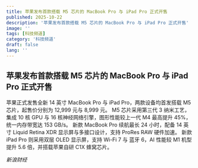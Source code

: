 ```yaml
---
title: 苹果发布首款搭载 M5 芯片的 MacBook Pro 与 iPad Pro 正式开售
published: 2025-10-22
description: '苹果发布首款搭载 M5 芯片的 MacBook Pro 与 iPad Pro 正式开售'
image: ''
tags: [科技频道]
category: '科技频道'
draft: false
lang: ''
---
```


## 苹果发布首款搭载 M5 芯片的 MacBook Pro 与 iPad Pro 正式开售

苹果正式发售全新 14 英寸 MacBook Pro 与 iPad Pro，两款设备均首发搭载 M5 芯片，起售价分别为 12,999 元与 8,999 元。
M5 芯片采用第三代 3 纳米工艺，集成 10 核 GPU 与 16 核神经网络引擎，图形性能较上一代 M4 最高提升 45%，统一内存带宽达 153 GB/s。
新款 MacBook Pro 续航最长 24 小时，配备 14 英寸 Liquid Retina XDR 显示屏与多接口设计，支持 ProRes RAW 硬件加速。
新款 iPad Pro 则采用双层 OLED 显示屏，支持 Wi-Fi 7 与 蓝牙 6，AI 性能较 M1 机型提升 5.6 倍，并搭载苹果自研 C1X 蜂窝芯片。

*新浪财经*
